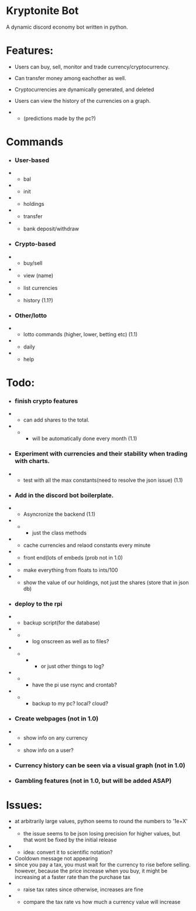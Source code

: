 # Kryptonite Bot

 A dynamic discord economy bot written in python.

# Features:

- Users can buy, sell, monitor and trade currency/cryptocurrency.

- Can transfer money among eachother as well.

- Cryptocurrencies are dynamically generated, and deleted

- Users can view the history of the currencies on a graph. 
- - (predictions made by the pc?)

# Commands
- ### User-based
- - bal
- - init
- - holdings
- - transfer
- - bank deposit/withdraw
- ### Crypto-based
- - buy/sell
- - view (name)
- - list currencies
- - history (1.1?)
- ### Other/lotto
- - lotto commands (higher, lower, betting etc) (1.1)
- - daily
- - help

# Todo:

- ### finish crypto features
- - can add shares to the total.
- - - will be automatically done every month (1.1)
 
- ### Experiment with currencies and their stability when trading with charts.
- - test with all the max constants(need to resolve the json issue) (1.1)

- ### Add in the discord bot boilerplate.
- - Asyncronize the backend (1.1)
- - - just the class methods 
- - cache currencies and relaod constants every minute
- - front end(lots of embeds (prob not in 1.0)
- - make everything from floats to ints/100
- - show the value of our holdings, not just the shares (store that in json db)

- ### deploy to the rpi
- - backup script(for the database)
- - - log onscreen as well as to files?
- - - - or just other things to log? 
- - - have the pi use rsync and crontab?
- - - backup to my pc? local? cloud?

- ### Create webpages (not in 1.0)
- - show info on any currency
- - show info on a user?
    
- ### Currency history can be seen via a visual graph (not in 1.0)

- ### Gambling features (not in 1.0, but will be added ASAP)

# Issues:
- at arbitrarily large values, python seems to round the numbers to '1e+X'
- - the issue seems to be json losing precision for higher values, but that wont be fixed by the initial release
- - idea: convert it to scientific notation?
- Cooldown message not appearing
- since you pay a tax, you must wait for the currency to rise before selling. however, because the price increase when you buy, it might be increasing at a faster rate than the purchase tax
- - raise tax rates since otherwise, increases are fine
- - compare the tax rate vs how much a currency value will increase
